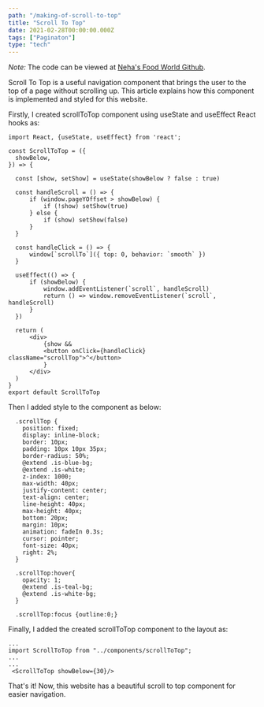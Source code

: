 ```yaml
---
path: "/making-of-scroll-to-top"
title: "Scroll To Top"
date: 2021-02-28T00:00:00.000Z
tags: ["Paginaton"]
type: "tech"
---
```

*Note:* The code can be viewed at <a href="https://github.com/NehaDadhich/nehasFoodWorld" target="_blank" rel="noopener noreferrer" class="link">  Neha's Food World Github</a>.

Scroll To Top is a useful navigation component that brings the user to the top of a page without scrolling up. This article explains how this component is implemented and styled for this website. 

Firstly, I created scrollToTop component using useState and useEffect React hooks as:

  ```Javascript{numberLines: true}
  import React, {useState, useEffect} from 'react';

const ScrollToTop = ({
    showBelow,
}) => {

    const [show, setShow] = useState(showBelow ? false : true)

    const handleScroll = () => {
        if (window.pageYOffset > showBelow) {
            if (!show) setShow(true)
        } else {
            if (show) setShow(false)
        }
    }

    const handleClick = () => {
        window[`scrollTo`]({ top: 0, behavior: `smooth` })
    }

    useEffect(() => {
        if (showBelow) {
            window.addEventListener(`scroll`, handleScroll)
            return () => window.removeEventListener(`scroll`, handleScroll)
        }
    })

    return (
        <div>
            {show &&
            <button onClick={handleClick} className="scrollTop">^</button>
            }
        </div>
    )
}
export default ScrollToTop
  ```

Then I added style to the component as below: 

```CSS{numberLines: true}
  .scrollTop {
    position: fixed;
    display: inline-block;
    border: 10px;
    padding: 10px 10px 35px;
    border-radius: 50%;
    @extend .is-blue-bg;
    @extend .is-white;
    z-index: 1000;
    max-width: 40px;
    justify-content: center;
    text-align: center;
    line-height: 40px;
    max-height: 40px;
    bottom: 20px;
    margin: 10px;
    animation: fadeIn 0.3s;
    cursor: pointer;
    font-size: 40px;
    right: 2%;
  }

  .scrollTop:hover{
    opacity: 1;
    @extend .is-teal-bg;
    @extend .is-white-bg;
  }

  .scrollTop:focus {outline:0;}
```
Finally, I added the created scrollToTop component to the layout as:

```Javascript{numberLines: true}
...
import ScrollToTop from "../components/scrollToTop";
...
...
 <ScrollToTop showBelow={30}/>
```

That's it! Now, this website has a beautiful scroll to top component for easier navigation.